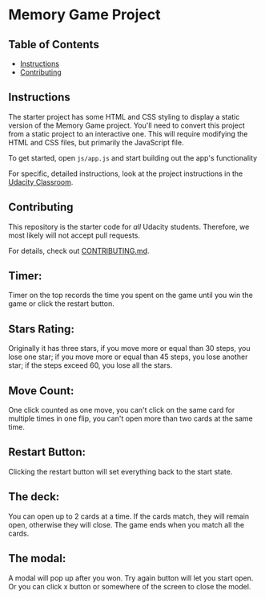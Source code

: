 ﻿# Memory Game Project

## Table of Contents

* [Instructions](#instructions)
* [Contributing](#contributing)

## Instructions

The starter project has some HTML and CSS styling to display a static version of the Memory Game project. You'll need to convert this project from a static project to an interactive one. This will require modifying the HTML and CSS files, but primarily the JavaScript file.

To get started, open `js/app.js` and start building out the app's functionality

For specific, detailed instructions, look at the project instructions in the [Udacity Classroom](https://classroom.udacity.com/me).

## Contributing

This repository is the starter code for _all_ Udacity students. Therefore, we most likely will not accept pull requests.

For details, check out [CONTRIBUTING.md](CONTRIBUTING.md).


## Timer: 

Timer on the top records the time you spent on the game until you win the game or click the restart button.

## Stars Rating: 

Originally it has three stars, if you move more or equal than 30 steps, you lose one star; if you move more or equal than 45 steps, you lose another star; if the steps exceed 60, you lose all the stars.

## Move Count: 

One click counted as one move, you can't click on the same card for multiple times in one flip, you can't open more than two cards at the same time.

## Restart Button:  

Clicking the restart button will set everything back to the start state.

## The deck:

You can open up to 2 cards at a time. If the cards match, they will remain open, otherwise they will close. The game ends when you match all the cards.

## The modal:

A modal will pop up after you won. Try again button will let you start open. Or you can click x button or somewhere of the screen to close the model.

